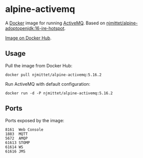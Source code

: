 # alpine-activemq

A [Docker](https://www.docker.com/) image for running [ActiveMQ](http://activemq.apache.org/). Based on
[njmittet/alpine-adoptopenjdk:16-jre-hotspot](https://hub.docker.com/repository/docker/njmittet/alpine-adoptopenjdk).

[Image on Docker Hub](https://hub.docker.com/repository/docker/njmittet/alpine-activemq).

## Usage

Pull the image from Docker Hub:

```SH
docker pull njmittet/alpine-activemq:5.16.2
```

Run ActiveMQ with default configuration:

```SH
docker run -d -P njmittet/alpine-activemq:5.16.2
```

## Ports

Ports exposed by the image:

```SH
8161  Web Console
1883  MQTT
5672  AMQP
61613 STOMP
61614 WS
61616 JMS
```
